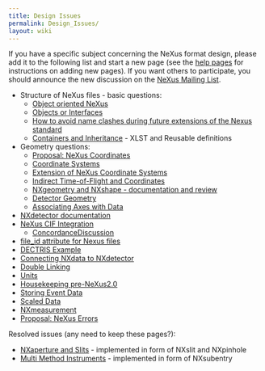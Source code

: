 ```yaml
---
title: Design Issues
permalink: Design_Issues/
layout: wiki
---
```


If you have a specific subject concerning the NeXus format design,
please add it to the following list and start a new page (see the [help
pages](Help:Contents "wikilink") for instructions on adding new pages).
If you want others to participate, you should announce the new
discussion on the [NeXus Mailing
List](http://lists.nexusformat.org/mailman/listinfo/nexus).

-   Structure of NeXus files - basic questions:
    -   [Object oriented NeXus](OO-NeXus "wikilink")
    -   [Objects or Interfaces](Objects_or_Interfaces "wikilink")
    -   [How to avoid name clashes during future extensions of the Nexus
        standard](How_to_avoid_name_clashes_during_future_extensions_of_the_Nexus_standard "wikilink")
    -   [Containers and
        Inheritance](Containers_and_Inheritance "wikilink") - XLST and
        Reusable definitions
-   Geometry questions:
    -   [Proposal: NeXus
        Coordinates](Proposal:_NeXus_Coordinates "wikilink")
    -   [Coordinate Systems](Coordinate_Systems "wikilink")
    -   [Extension of NeXus Coordinate
        Systems](Extension_of_NeXus_Coordinate_Systems "wikilink")
    -   [Indirect Time-of-Flight and
        Coordinates](Indirect_Time-of-Flight_and_Coordinates "wikilink")
    -   [NXgeometry and NXshape - documentation and
        review](NXgeometry_and_NXshape_-_documentation_and_review "wikilink")
    -   [Detector Geometry](Detector_Geometry "wikilink")
    -   [Associating Axes with
        Data](Associating_Axes_with_Data "wikilink")
-   [NXdetector documentation](NXdetector_documentation "wikilink")
-   [NeXus CIF Integration](NeXus_CIF_Integration "wikilink")
    -   [ConcordanceDiscussion](ConcordanceDiscussion "wikilink")
-   [file\_id attribute for Nexus
    files](file_id_attribute_for_Nexus_files "wikilink")
-   [DECTRIS Example](DECTRIS_Example "wikilink")
-   [Connecting NXdata to
    NXdetector](Connecting_NXdata_to_NXdetector "wikilink")
-   [Double Linking](Double_Linking "wikilink")
-   [Units](Units "wikilink")
-   [Housekeeping pre-NeXus2.0](Housekeeping_pre-NeXus2.0 "wikilink")
-   [Storing Event Data](Storing_Event_Data "wikilink")
-   [Scaled Data](Scaled_Data "wikilink")
-   [NXmeasurement](NXmeasurement "wikilink")
-   [Proposal: NeXus Errors](Proposal:_NeXus_Errors "wikilink")

Resolved issues (any need to keep these pages?):

-   [NXaperture and Slits](NXaperture_and_Slits "wikilink") -
    implemented in form of NXslit and NXpinhole
-   [Multi Method Instruments](Multi_Method_Instruments "wikilink") -
    implemented in form of NXsubentry

